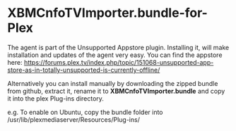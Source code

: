 XBMCnfoTVImporter.bundle-for-Plex
=================================
The agent is part of the Unsupported Appstore plugin. Installing it, will make
installation and updates of the agent very easy. You can find the appstore here:
https://forums.plex.tv/index.php/topic/151068-unsupported-app-store-as-in-totally-unsupported-is-currently-offline/

Alternatively you can install manually by downloading the zipped bundle from github, extract it, rename it to  **XBMCnfoTVImporter.bundle** and copy it into the plex Plug-ins directory.

e.g.
To enable on Ubuntu, copy the bundle folder into /usr/lib/plexmediaserver/Resources/Plug-ins/

